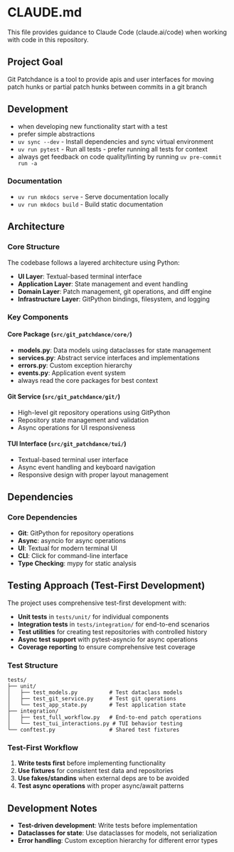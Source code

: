 # CLAUDE.md

This file provides guidance to Claude Code (claude.ai/code) when working with code in this repository.

## Project Goal

Git Patchdance is a tool to provide apis and user interfaces
for moving patch hunks or partial patch hunks between commits in a git branch



## Development

- when developing new functionality start with a test
- prefer simple abstractions
- `uv sync --dev` - Install dependencies and sync virtual environment
- `uv run pytest` - Run all tests - prefer running all tests for context
- always get feedback on code quality/linting by running `uv pre-commit run -a`


### Documentation
- `uv run mkdocs serve` - Serve documentation locally
- `uv run mkdocs build` - Build static documentation

## Architecture

### Core Structure
The codebase follows a layered architecture using Python:

- **UI Layer**: Textual-based terminal interface
- **Application Layer**: State management and event handling
- **Domain Layer**: Patch management, git operations, and diff engine
- **Infrastructure Layer**: GitPython bindings, filesystem, and logging

### Key Components

#### Core Package (`src/git_patchdance/core/`)
- **models.py**: Data models using dataclasses for state management
- **services.py**: Abstract service interfaces and implementations
- **errors.py**: Custom exception hierarchy
- **events.py**: Application event system
- always read the core packages for best context


#### Git Service (`src/git_patchdance/git/`)
- High-level git repository operations using GitPython
- Repository state management and validation
- Async operations for UI responsiveness

#### TUI Interface (`src/git_patchdance/tui/`)
- Textual-based terminal user interface
- Async event handling and keyboard navigation
- Responsive design with proper layout management



## Dependencies

### Core Dependencies
- **Git**: GitPython for repository operations
- **Async**: asyncio for async operations
- **UI**: Textual for modern terminal UI
- **CLI**: Click for command-line interface
- **Type Checking**: mypy for static analysis


## Testing Approach (Test-First Development)

The project uses comprehensive test-first development with:
- **Unit tests** in `tests/unit/` for individual components
- **Integration tests** in `tests/integration/` for end-to-end scenarios
- **Test utilities** for creating test repositories with controlled history
- **Async test support** with pytest-asyncio for async operations
- **Coverage reporting** to ensure comprehensive test coverage

### Test Structure
```
tests/
├── unit/
│   ├── test_models.py          # Test dataclass models
│   ├── test_git_service.py     # Test git operations
│   └── test_app_state.py       # Test application state
├── integration/
│   ├── test_full_workflow.py   # End-to-end patch operations
│   └── test_tui_interactions.py # TUI behavior testing
└── conftest.py                 # Shared test fixtures
```

### Test-First Workflow
1. **Write tests first** before implementing functionality
2. **Use fixtures** for consistent test data and repositories
3. **Use fakes/standins** when external deps are to be avoided
4. **Test async operations** with proper async/await patterns

## Development Notes

- **Test-driven development**: Write tests before implementation
- **Dataclasses for state**: Use dataclasses for models, not serialization
- **Error handling**: Custom exception hierarchy for different error types
